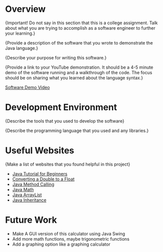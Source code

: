 # Overview

{Important!  Do not say in this section that this is a college assignment.  Talk about what you are trying to accomplish as a software engineer to further your learning.}

{Provide a description of the software that you wrote to demonstrate the Java language.}

{Describe your purpose for writing this software.}

{Provide a link to your YouTube demonstration.  It should be a 4-5 minute demo of the software running and a walkthrough of the code.  The focus should be on sharing what you learned about the language syntax.}

[Software Demo Video](http://youtube.link.goes.here)

# Development Environment

{Describe the tools that you used to develop the software}

{Describe the programming language that you used and any libraries.}

# Useful Websites

{Make a list of websites that you found helpful in this project}
* [Java Tutorial for Beginners](https://www.youtube.com/watch?v=eIrMbAQSU34)
* [Converting a Double to a Float](https://stackoverflow.com/questions/14513597/cannot-convert-from-double-to-float)
* [Java Method Calling](https://stackoverflow.com/questions/43350522/how-can-one-java-file-call-methods-from-another-java-file)
* [Java Math](https://www.w3schools.com/java/java_math.asp)
* [Java ArrayList](https://www.w3schools.com/java/java_arraylist.asp)
* [Java Inheritance](https://www.geeksforgeeks.org/inheritance-in-java/)



# Future Work
* Make A GUI version of this calculator using Java Swing
* Add more math functions, maybe trigonometric functions
* Add a graphing option like a graphing calculator
